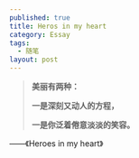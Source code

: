 ```yaml
---
published: true
title: Heros in my heart
category: Essay
tags: 
  - 随笔
layout: post
---
```




> **美丽有两种：**
>
> **一是深刻又动人的方程，**
>
> **一是你泛着倦意淡淡的笑容。**



——《Heroes in my heart》